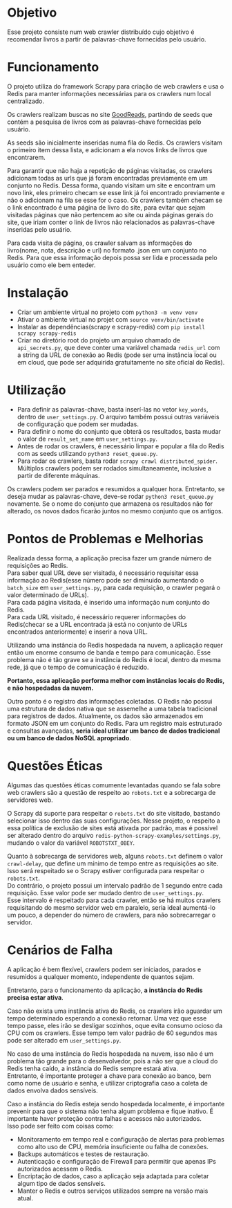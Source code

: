 # Objetivo

Esse projeto consiste num web crawler distribuído cujo objetivo é recomendar livros a partir de palavras-chave fornecidas pelo usuário.

# Funcionamento

O projeto utiliza do framework Scrapy para criação de web crawlers e usa o Redis para manter informações necessárias para os crawlers num local centralizado.

Os crawlers realizam buscas no site [GoodReads](https://www.goodreads.com/), partindo de seeds que contém a pesquisa de livros com as palavras-chave fornecidas pelo usuário. 

As seeds são inicialmente inseridas numa fila do Redis. Os crawlers visitam o primeiro item dessa lista, e adicionam a ela novos links de livros que encontrarem.

Para garantir que não haja a repetição de páginas visitadas, os crawlers adicionam todas as urls que já foram encontradas previamente em um conjunto no Redis. Dessa forma, quando visitam um site e encontram um novo link, eles primeiro checam se esse link já foi encontrado previamente e não o adicionam na fila se esse for o caso. Os crawlers também checam se o link encontrado é uma página de livro do site, para evitar que sejam visitadas páginas que não pertencem ao site ou ainda páginas gerais do site, que iriam conter o link de livros não relacionados as palavras-chave inseridas pelo usuário.

Para cada visita de página, os crawler salvam as informações do livro(nome, nota, descrição e url) no formato .json em um conjunto no Redis. Para que essa informação depois possa ser lida e processada pelo usuário como ele bem enteder.

# Instalação

* Criar um ambiente virtual no projeto com `python3 -m venv venv`
* Ativar o ambiente virtual no projet com `source venv/bin/activate`
* Instalar as dependências(scrapy e scrapy-redis) com `pip install scrapy scrapy-redis`
* Criar no diretório root do projeto um arquivo chamado de `api_secrets.py`, que deve conter uma variável chamada `redis_url` com a string da URL de conexão ao Redis (pode ser uma instância local ou em cloud, que pode ser adquirida gratuitamente no site oficial do Redis).

# Utilização

* Para definir as palavras-chave, basta inserí-las no vetor `key_words`, dentro de `user_settings.py`. O arquivo também possui outras variáveis de configuração que podem ser mudadas.
* Para definir o nome do conjunto que obterá os resultados, basta mudar o valor de `result_set_name` em `user_settings.py`.
* Antes de rodar os crawlers, é necessário limpar e popular a fila do Redis com as seeds utilizando `python3 reset_queue.py`.
* Para rodar os crawlers, basta rodar `scrapy crawl distributed_spider`. Múltiplos crawlers podem ser rodados simultaneamente, inclusive a partir de diferente máquinas.     
    
Os crawlers podem ser parados e resumidos a qualquer hora. Entretanto, se deseja mudar as palavras-chave, deve-se rodar `python3 reset_queue.py` novamente. Se o nome do conjunto que armazena os resultados não for alterado, os novos dados ficarão juntos no mesmo conjunto que os antigos.

# Pontos de Problemas e Melhorias

Realizada dessa forma, a aplicação precisa fazer um grande número de requisições ao Redis.      
Para saber qual URL deve ser visitada, é necessário requisitar essa informação ao Redis(esse número pode ser diminuido aumentando o `batch_size` em `user_settings.py`, para cada requisição, o crawler pegará o valor determinado de URLs).       
Para cada página visitada, é inserido uma informação num conjunto do Redis.       
Para cada URL visitado, é necessário requerer informações do Redis(checar se a URL encontrada já está no conjunto de URLs encontrados anteriormente) e inserir a nova URL.    
    
Utilizando uma instância do Redis hospedada na nuvem, a aplicação requer então um enorme consumo de banda e tempo para comunicação. Esse problema não é tão grave se a instância do Redis é local, dentro da mesma rede, já que o tempo de comunicação é reduzido.

**Portanto, essa aplicação performa melhor com instâncias locais do Redis, e não hospedadas da nuvem.**

Outro ponto é o registro das informações coletadas. O Redis não possui uma estrutura de dados nativa que se assemelhe a uma tabela tradicional para registros de dados. Atualmente, os dados são armazenados em formato JSON em um conjunto do Redis. Para um registro mais estruturado e consultas avançadas, **seria ideal utilizar um banco de dados tradicional ou um banco de dados NoSQL apropriado**.

# Questões Éticas

Algumas das questões éticas comumente levantadas quando se fala sobre web crawlers são a questão de respeito ao `robots.txt` e a sobrecarga de servidores web.   
   
O Scrapy dá suporte para respeitar o `robots.txt` do site visitado, bastando selecionar isso dentro das suas configurações. Nesse projeto, o respeito a essa política de exclusão de sites está ativada por padrão, mas é possível ser alterado dentro do arquivo `redis-python-scrapy-examples/settings.py`, mudando o valor da variável `ROBOTSTXT_OBEY`.

Quanto à sobrecarga de servidores web, alguns `robots.txt` definem o valor `crawl-delay`, que define um mínimo de tempo entre as requisições ao site. Isso será respeitado se o Scrapy estiver configurada para respeitar o `robots.txt`.    
Do contrário, o projeto possui um intervalo padrão de 1 segundo entre cada requisição. Esse valor pode ser mudado dentro de `user_settings.py`.     
Esse intervalo é respeitado para cada crawler, então se há muitos crawlers requisitando do mesmo servidor web em paralelo, seria ideal aumentá-lo um pouco, a depender do número de crawlers, para não sobrecarregar o servidor.

# Cenários de Falha

A aplicação é bem flexível, crawlers podem ser iniciados, parados e resumidos a qualquer momento, independente de quantos sejam.

Entretanto, para o funcionamento da aplicação, **a instância do Redis precisa estar ativa**.

Caso não exista uma instância ativa do Redis, os crawlers irão aguardar um tempo determinado esperando a conexão retornar. Uma vez que esse tempo passe, eles irão se desligar sozinhos, oque evita consumo ocioso da CPU com os crawlers. Esse tempo tem valor padrão de 60 segundos mas pode ser alterado em `user_settings.py`.

No caso de uma instância do Redis hospedada na nuvem, isso não é um problema tão grande para o desenvolvedor, pois a não ser que a cloud do Redis tenha caído, a instância do Redis sempre estará ativa.       
Entretanto, é importante proteger a chave para conexão ao banco, bem como nome de usuário e senha, e utilizar criptografia caso a coleta de dados envolva dados sensíveis.

Caso a instância do Redis esteja sendo hospedada localmente, é importante prevenir para que o sistema não tenha algum problema e fique inativo. É importante haver proteção contra falhas e acessos não autorizados.    
Isso pode ser feito com coisas como:
* Monitoramento em tempo real e configuração de alertas para problemas como alto uso de CPU, memória insuficiente ou falha de conexões.
* Backups automáticos e testes de restauração.
* Autenticação e configuração de Firewall para permitir que apenas IPs autorizados acessem o Redis.
* Encriptação de dados, caso a aplicação seja adaptada para coletar algum tipo de dados sensíveis.
* Manter o Redis e outros serviços utilizados sempre na versão mais atual.

